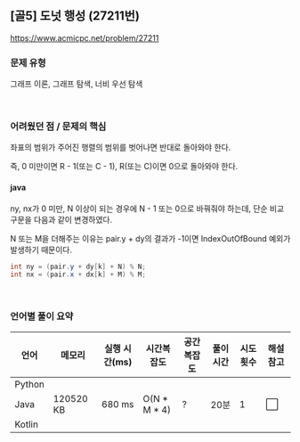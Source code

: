## [골5] 도넛 행성 (27211번)

https://www.acmicpc.net/problem/27211

### 문제 유형

그래프 이론, 그래프 탐색, 너비 우선 탐색

<br>

### 어려웠던 점 / 문제의 핵심

좌표의 범위가 주어진 행렬의 범위를 벗어나면 반대로 돌아와야 한다.

즉, 0 미만이면 R - 1(또는 C - 1), R(또는 C)이면 0으로 돌아와야 한다.

#### java

ny, nx가 0 미만, N 이상이 되는 경우에 N - 1 또는 0으로 바꿔줘야 하는데, 단순 비교 구문을 다음과 같이 변경하였다.

N 또는 M을 더해주는 이유는 pair.y + dy의 결과가 -1이면 IndexOutOfBound  예외가 발생하기 때문이다.

```java
int ny = (pair.y + dy[k] + N) % N;
int nx = (pair.x + dx[k] + M) % M;
```

<br>

### 언어별 풀이 요약

| 언어   | 메모리    | 실행 시간(ms) | 시간복잡도   | 공간복잡도 | 풀이 시간 | 시도 횟수 | 해설 참고            |
| ------ | --------- | ------------- | ------------ | ---------- | --------- | --------- | -------------------- |
| Python |           |               |              |            |           |           |                      |
| Java   | 120520 KB | 680 ms        | O(N * M * 4) | ?          | 20분      | 1         | :white_large_square: |
| Kotlin |           |               |              |            |           |           |                      |



